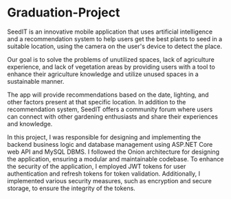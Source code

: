# Graduation-Project

SeedIT is an innovative mobile application that uses artificial intelligence and a recommendation system to help users get the best plants to seed in a suitable location, 
using the camera on the user's device to detect the place.

Our goal is to solve the problems of unutilized spaces, lack of agriculture experience, and lack of vegetation areas by providing users with a tool to enhance their
agriculture knowledge and utilize unused spaces in a sustainable manner.

The app will provide recommendations based on the date, lighting, and other factors present at that specific location. In addition to the recommendation system, 
SeedIT offers a community forum where users can connect with other gardening enthusiasts and share their experiences and knowledge.

In this project, I was responsible for designing and implementing the backend business logic and database management using ASP.NET Core web API and MySQL DBMS.
I followed the Onion architecture for designing the application, ensuring a modular and maintainable codebase. To enhance the security of the application, 
I employed JWT tokens for user authentication and refresh tokens for token validation. Additionally, I implemented various security measures, 
such as encryption and secure storage, to ensure the integrity of the tokens.
